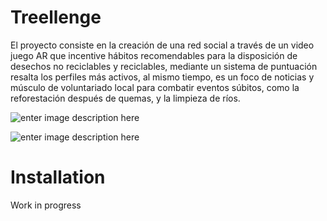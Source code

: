 # Treellenge

El proyecto consiste en la creación de una red social a través de un video juego AR que incentive hábitos recomendables para la
disposición de desechos no reciclables y reciclables, mediante un sistema de puntuación resalta los perfiles más activos, al mismo tiempo, es un foco de noticias y músculo de voluntariado local para combatir eventos súbitos,
como la reforestación después de quemas, y la limpieza de ríos.

![enter image description here](https://i.ibb.co/sKmvZdG/Fly-Converted.gif)


![enter image description here](https://i.ibb.co/r5tQ4Mp/ezgif-2-a77a30a22485.gif)

# Installation

Work in progress
